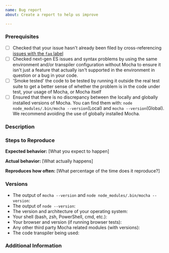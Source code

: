 ```yaml
---
name: Bug report
about: Create a report to help us improve

---
```


<!--
Have you read Mocha's Code of Conduct? By filing an Issue, you are expected to comply with it, including treating everyone with respect: https://github.com/mochajs/mocha/blob/master/.github/CODE_OF_CONDUCT.md
For more, check out the Mocha Gitter chat room: https://gitter.im/mochajs/mocha
-->

### Prerequisites

<!--
Place an `x` between the square brackets on the lines below for every satisfied prerequisite.
-->

- [ ] Checked that your issue hasn't already been filed by cross-referencing [issues with the `faq` label](https://github.com/mochajs/mocha/issues?utf8=%E2%9C%93&q=is%3Aissue%20label%3Afaq%20)
- [ ] Checked next-gen ES issues and syntax problems by using the same environment and/or transpiler configuration without Mocha to ensure it isn't just a feature that actually isn't supported in the environment in question or a bug in your code.
- [ ] 'Smoke tested' the code to be tested by running it outside the real test suite to get a better sense of whether the problem is in the code under test, your usage of Mocha, or Mocha itself
- [ ] Ensured that there is no discrepancy between the locally and globally installed versions of Mocha. You can find them with: `node node_modules/.bin/mocha --version`(Local) and `mocha --version`(Global). We recommend avoiding the use of globally installed Mocha.

### Description

<!--
[Description of the issue]
-->

### Steps to Reproduce

<!--
Please add a series of steps to reproduce the problem. See https://stackoverflow.com/help/mcve for in depth information
on how to create a minimal, complete, and verifiable example.
-->

**Expected behavior:** [What you expect to happen]

**Actual behavior:** [What actually happens]

**Reproduces how often:** [What percentage of the time does it reproduce?]

### Versions

<!-- If applicable, please specify: -->

- The output of `mocha --version` and `node node_modules/.bin/mocha --version`:
- The output of `node --version`:
- The version and architecture of your operating system:
- Your shell (bash, zsh, PowerShell, cmd, etc.):
- Your browser and version (if running browser tests):
- Any other third party Mocha related modules (with versions):
- The code transpiler being used:

### Additional Information

<!--
Any additional information, configuration or data that might be necessary to reproduce the issue.
-->
